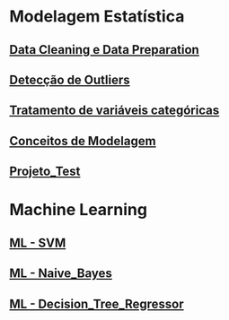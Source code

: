 # Modelagem Estatística

## [Data Cleaning e Data Preparation](https://github.com/vpaula07/data_analytics/blob/main/DataCleaning.ipynb)

## [Detecção de Outliers](https://github.com/vpaula07/data_analytics/blob/main/Substituindo_Tratando_outliers.ipynb)

## [Tratamento de variáveis categóricas](https://github.com/vpaula07/data_analytics/blob/main/Tratamento_categoricas.ipynb)

## [Conceitos de Modelagem](https://github.com/vpaula07/data_analytics/blob/main/Modelagem.ipynb)

## [Projeto_Test](https://github.com/vpaula07/data_analytics/blob/main/Projeto_Counter_Strike.ipynb)

# Machine Learning

## [ML - SVM](https://github.com/vpaula07/data_analytics/blob/main/SVM_Previs%C3%A3o_Empr%C3%A9stimo.ipynb)

## [ML - Naive_Bayes](https://github.com/vpaula07/data_analytics/blob/main/Naive_Bayes.ipynb)

## [ML - Decision_Tree_Regressor](https://github.com/vpaula07/data_analytics/blob/main/Decision_Tree_Regressor.ipynb)
